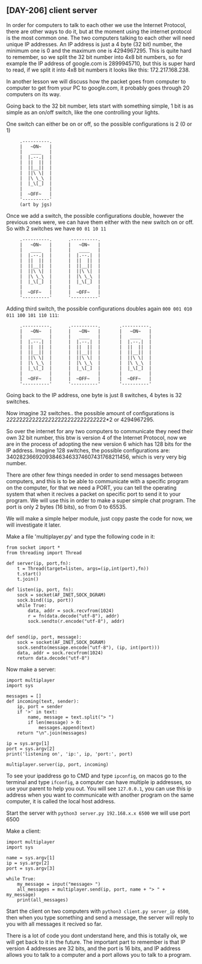 ## [DAY-206] client server

In order for computers to talk to each other we use the Internet Protocol, there are other ways to do it, but at the moment using the internet protocol is the most common one. The two computers talking to each other will need unique IP addresses. An IP address is just a 4 byte (32 bit) number, the minimum one is 0 and the maximum one is 4294967295. This is quite hard to remember, so we split the 32 bit number into 4x8 bit numbers, so for example the IP address of google.com is 2899945710, but this is super hard to read, if we split it into 4x8 bit numbers it looks like this: 172.217.168.238.

In another lesson we will discuss how the packet goes from computer to computer to get from your PC to google.com, it probably goes through 20 computers on its way.

Going back to the 32 bit number, lets start with something simple, 1 bit is as simple as an on/off switch, like the one controlling your lights.

One switch can either be on or off, so the possible configurations is 2 (0 or 1)

```
     .----------.
     |   ~ON~   |
     |   ____   |
     |  |.--.|  |
     |  ||  ||  |
     |  ||__||  |
     |  ||\ \|  |
     |  |\ \_\  |
     |  |_\[_]  |
     |          |
     |  ~OFF~   |
     '----------'
     (art by jgs)
```


Once we add a switch, the possible configurations double, however the previous ones were, we can have them either with the new switch on or off. So with 2 switches we have `00 01 10 11`


```
     .----------.      .----------.
     |   ~ON~   |      |   ~ON~   |
     |   ____   |      |   ____   |
     |  |.--.|  |      |  |.--.|  |
     |  ||  ||  |      |  ||  ||  |
     |  ||__||  |      |  ||__||  |
     |  ||\ \|  |      |  ||\ \|  |
     |  |\ \_\  |      |  |\ \_\  |
     |  |_\[_]  |      |  |_\[_]  |
     |          |      |          |
     |  ~OFF~   |      |  ~OFF~   |
     '----------'      '----------'
```


Adding third switch, the possible configurations doubles again `000 001 010 011 100 101 110 111`:

```
     .----------.      .----------.       .----------. 
     |   ~ON~   |      |   ~ON~   |       |   ~ON~   | 
     |   ____   |      |   ____   |       |   ____   | 
     |  |.--.|  |      |  |.--.|  |       |  |.--.|  | 
     |  ||  ||  |      |  ||  ||  |       |  ||  ||  | 
     |  ||__||  |      |  ||__||  |       |  ||__||  | 
     |  ||\ \|  |      |  ||\ \|  |       |  ||\ \|  | 
     |  |\ \_\  |      |  |\ \_\  |       |  |\ \_\  | 
     |  |_\[_]  |      |  |_\[_]  |       |  |_\[_]  | 
     |          |      |          |       |          | 
     |  ~OFF~   |      |  ~OFF~   |       |  ~OFF~   | 
     '----------'      '----------'       '----------' 
```

Going back to the IP address, one byte is just 8 switches, 4 bytes is 32 switches.

Now imagine 32 switches.. the possible amount of configurations is 2*2*2*2*2*2*2*2*2*2*2*2*2*2*2*2*2*2*2*2*2*2*2*2*2*2*2*2*2*2*2*2 or 4294967295.

So over the internet for any two computers to communicate they need their own 32 bit number, this btw is version 4 of the Internet Protocol, now we are in the process of adopting the new version 6 which has 128 bits for the IP address. Imagine 128 switches, the possible configurations are: 340282366920938463463374607431768211456, which is very very big number.


There are other few things needed in order to send messages between computers, and this is to be able to communicate with a specific program on the computer, for that we need a PORT, you can tell the operating system that when it recives a packet on specific port to send it to your program. We will use this in order to make a super simple chat program. The port is only 2 bytes (16 bits), so from 0 to 65535.

We will make a simple helper module, just copy paste the code for now, we will investigate it later.

Make a file 'multiplayer.py' and type the following code in it:

```
from socket import *
from threading import Thread

def server(ip, port,fn):
    t = Thread(target=listen, args=(ip,int(port),fn))
    t.start()
    t.join()

def listen(ip, port, fn):
    sock = socket(AF_INET,SOCK_DGRAM)
    sock.bind((ip, port))
    while True:
        data, addr = sock.recvfrom(1024)
        r = fn(data.decode("utf-8"), addr)
        sock.sendto(r.encode("utf-8"), addr)


def send(ip, port, message):
    sock = socket(AF_INET,SOCK_DGRAM)
    sock.sendto(message.encode("utf-8"), (ip, int(port)))
    data, addr = sock.recvfrom(1024)
    return data.decode("utf-8")
```


Now make a server:

```
import multiplayer
import sys

messages = []
def incoming(text, sender):
    ip, port = sender
    if '>' in text:
        name, message = text.split("> ")
        if len(message) > 0:
            messages.append(text)
    return "\n".join(messages)

ip = sys.argv[1]
port = sys.argv[2]
print('listening on', 'ip:', ip, 'port:', port)

multiplayer.server(ip, port, incoming)
```

To see your ipaddress go to CMD and type `ipconfig`, on macos go to the terminal and type `ifconfig`, a computer can have multiple ip addresses, so use your parent to help you out. You will see `127.0.0.1`, you can use this ip address when you want to communicate with another program on the same computer, it is called the local host address.

Start the server with `python3 server.py 192.168.x.x 6500` we will use port 6500

Make a client:

```
import multiplayer
import sys

name = sys.argv[1]
ip = sys.argv[2]
port = sys.argv[3]

while True:
    my_message = input("message> ")
    all_messages = multiplayer.send(ip, port, name + "> " + my_message)
    print(all_messages)
```

Start the client on two computers with `python3 client.py server_ip 6500`, then when you type something and send a message, the server will reply to you with all messages it recived so far.

There is a lot of code you dont understand here, and this is totally ok, we will get back to it in the future. The important part to remember is that IP version 4 addresses are 32 bits, and the port is 16 bits, and IP address allows you to talk to a computer and a port allows you to talk to a program.

